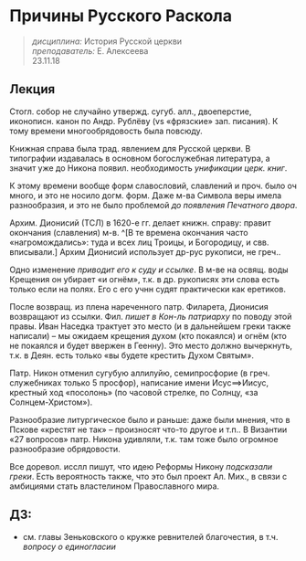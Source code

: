 #  Причины Русского Раскола
> _дисциплина:_ История Русской церкви  
> _преподаватель:_ Е. Алексеева  
> 23.11.18  

## Лекция

Стогл. собор не случайно утвержд. сугуб. алл., двоеперстие, иконописн. канон по Андр. Рублёву (vs «фрязские» зап. писания).
К тому времени многообрядовость была повсюду.

Книжная справа была трад. явлением для Русской церкви.
В типографии издавалась в основном богослужебная литература, а значит уже до Никона появил. необходимость _унификации церк. книг_.

К этому времени вообще форм славословий, славлений и проч. было оч много, 
и это не носило догм. форм.
Даже м-ва Символа веры имела разнообразия, и это не было проблемой _до появления Печатного двора_.

Архим. Дионисий (ТСЛ) в 1620-е гг.  делает книжн. справу: правит окончания (славления) м-в.
^[В те времена окончания часто «нагромождались»: туда и всех лиц Троицы, и Богородицу, и свв. вписывали.]
Архим Дионисий использует др-рус рукописи, не греч..

Одно изменение _приводит его к суду и ссылке_.
В м-ве на освящ. воды Крещения он убирает «и огнём», т.к. в др. рукописях эти слова есть только если на полях.
Его с его учнн судят практически как еретиков.

После возвращ. из плена нареченного патр. Филарета, Дионисия возвращают из ссылки.
Фил. _пишет в Кон-ль патриарху_ по поводу этой правы.
Иван Наседка трактует это место (и в дальнейшем греки также написали) – мы ожидаем крещения духом (кто покаялся) и огнём (кто не покаялся и будет ввержен в Геенну).
Это место должно вычеркнуть, т.к. в Деян. есть только «вы будете крестить Духом Святым».

Патр. Никон отменил сугубую аллилуйю, семипросфорие (в греч. служебниках только 5 просфор), написание имени Исус==>Иисус, крестный ход «посолонь» (по часовой стрелке, по Солнцу, «за Солнцем-Христом»).

Разнообразие литургическое было и раньше: даже были мнения, что в Пскове «крестят не так» – произносят что-то другое и т.п..
В Византии «27 вопросов» патр. Никона удивляли, т.к. там тоже было огромное разнообразие обрядовости.

Все доревол. исслл пишут, что идею Реформы Никону _подсказали греки_.
Есть вероятность также, что это был проект Ал. Мих., в связи с амбициями стать властелином Православного мира.

## ДЗ:

- см. главы Зеньковского о кружке ревнителей благочестия, в т.ч. _вопросу о единогласии_

